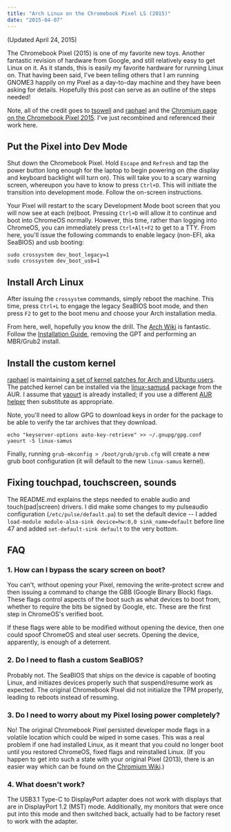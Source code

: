 ```yaml
---
title: "Arch Linux on the Chromebook Pixel LS (2015)"
date: "2015-04-07"
---
```


(Updated April 24, 2015)

The Chromebook Pixel (2015) is one of my favorite new toys. Another fantastic revision of hardware from Google, and still relatively easy to get Linux on it. As it stands, this is easily my favorite hardware for running Linux on. That having been said, I've been telling others that I am running GNOME3 happily on my Pixel as a day-to-day machine and they have been asking for details. Hopefully this post can serve as an outline of the steps needed!

Note, all of the credit goes to [tsowell](https://github.com/tsowell/linux-samus) and [raphael](https://github.com/raphael/linux-4.1-samus) and the [Chromium page on the Chromebook Pixel 2015](https://www.chromium.org/chromium-os/developer-information-for-chrome-os-devices/chromebook-pixel-2015). I've just recombined and referenced their work here.

## Put the Pixel into Dev Mode

Shut down the Chromebook Pixel. Hold `Escape` and `Refresh` and tap the power button long enough for the laptop to begin powering on (the display and keyboard backlight will turn on). This will take you to a scary warning screen, whereupon you have to know to press `Ctrl+D`. This will initiate the transition into development mode. Follow the on-screen instructions.

Your Pixel will restart to the scary Development Mode boot screen that you will now see at each (re)boot. Pressing `Ctrl+D` will allow it to continue and boot into ChromeOS normally. However, this time, rather than logging into ChromeOS, you can immediately press `Ctrl+Alt+F2` to get to a TTY. From here, you'll issue the following commands to enable legacy (non-EFI, aka SeaBIOS) and usb booting:

```
sudo crossystem dev_boot_legacy=1
sudo crossystem dev_boot_usb=1
```


## Install Arch Linux

After issuing the `crossystem` commands, simply reboot the machine. This time, press `Ctrl+L` to engage the legacy SeaBIOS boot mode, and then press `F2` to get to the boot menu and choose your Arch installation media.

From here, well, hopefully you know the drill. The [Arch Wiki](https://wiki.archlinux.org/) is fantastic. Follow the [Installation Guide](https://wiki.archlinux.org/index.php/Installation_guide), removing the GPT and performing an MBR/Grub2 install.


## Install the custom kernel

[raphael](https://github.com/raphael) is maintaining [a set of kernel patches for Arch and Ubuntu users](https://github.com/raphael/linux-4.1-samus). The patched kernel can be installed via the [linux-samus4](https://aur.archlinux.org/packages/linux-samus4/) package from the AUR. I assume that [yaourt](https://wiki.archlinux.org/index.php/Yaourt) is already installed; if you use a different [AUR helper](https://wiki.archlinux.org/index.php/AUR_helpers) then substitute as appropriate.

Note, you'll need to allow GPG to download keys in order for the package to be able to verify the tar archives that they download.

```
echo "keyserver-options auto-key-retrieve" >> ~/.gnupg/gpg.conf
yaourt -S linux-samus
```

Finally, running `grub-mkconfig > /boot/grub/grub.cfg` will create a new grub boot configuration (it will default to the new `linux-samus` kernel).

## Fixing touchpad, touchscreen, sounds

The README.md explains the steps needed to enable audio and touch(pad|screen) drivers. I did make some changes to my pulseaudio configuration (`/etc/pulse/default.pa`) to set the default device -- I added `load-module module-alsa-sink device=hw:0,0 sink_name=default` before line 47 and added `set-default-sink default` to the very bottom.


## FAQ

### 1. How can I bypass the scary screen on boot?

You can't, without opening your Pixel, removing the write-protect screw and then issuing a command to change the GBB (Google Binary Block) flags. These flags control aspects of the boot such as what devices to boot from, whether to require the bits be signed by Google, etc. These are the first step in ChromeOS's verified boot.

If these flags were able to be modified without opening the device, then one could spoof ChromeOS and steal user secrets. Opening the device, apparently, is enough of a deterrent.

### 2. Do I need to flash a custom SeaBIOS?

Probably not. The SeaBIOS that ships on the device is capable of booting Linux, and initiazes devices properly such that suspend/resume work as expected. The original Chromebook Pixel did not initialize the TPM properly, leading to reboots instead of resuming.

### 3. Do I need to worry about my Pixel losing power completely?

No! The original Chromebook Pixel persisted developer mode flags in a volatile location which could be wiped in some cases. This was a real problem if one had installed Linux, as it meant that you could no longer boot until you restored ChromeOS, fixed flags and reinstalled Linux. (If you happen to get into such a state with your original Pixel (2013), there is an easier way which can be found on the [Chromium Wiki](https://sites.google.com/a/chromium.org/dev/chromium-os/developer-information-for-chrome-os-devices/workaround-for-battery-discharge-in-dev-mode).)

### 4. What doesn't work?

The USB3.1 Type-C to DisplayPort adapter does not work with displays that are in DisplayPort 1.2 (MST) mode. Additionally, my monitors that were once put into this mode and then switched back, actually had to be factory reset to work with the adapter.
